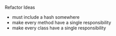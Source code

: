 Refactor Ideas
  - must include a hash somewhere
  - make every method have a single responsibility
  - make every class have a single responsibility
  
